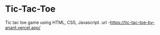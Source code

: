 # Tic-Tac-Toe
Tic tac toe game using HTML, CSS, Javascript.
url -https://tic-tac-toe-by-anant.vercel.app/

